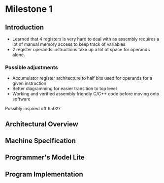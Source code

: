 
# Milestone 1

## Introduction

* Learned that 4 registers is very hard to deal with as assembly requires a lot of manual memory access to keep track of variables.
* 2 register operands instructions take up a lot of space for operands alone.

### Possible adjustments
* Accumulator register architecture to half bits used for operands for a given instruction
* Better diagramming for easier transition to top level
* Working and verified assembly friendly C/C++ code before moving onto software

Possibly inspired off 6502?

## Architectural Overview

## Machine Specification

## Programmer's Model Lite

## Program Implementation